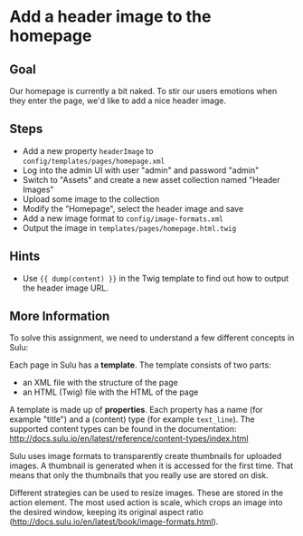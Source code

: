 Add a header image to the homepage
==================================

Goal
----

Our homepage is currently a bit naked. To stir our users emotions when they 
enter the page, we'd like to add a nice header image.

Steps
-----

* Add a new property `headerImage` to `config/templates/pages/homepage.xml`
* Log into the admin UI with user "admin" and password "admin"
* Switch to "Assets" and create a new asset collection named "Header Images"
* Upload some image to the collection
* Modify the "Homepage", select the header image and save
* Add a new image format to `config/image-formats.xml` 
* Output the image in `templates/pages/homepage.html.twig`

Hints
-----

* Use `{{ dump(content) }}` in the Twig template to find out how to output the
  header image URL.

More Information
----------------

To solve this assignment, we need to understand a few different concepts in Sulu:

Each page in Sulu has a **template**. The template consists of two parts:

* an XML file with the structure of the page
* an HTML (Twig) file with the HTML of the page

A template is made up of **properties**. Each property has a name (for example 
"title") and a (content) type (for example `text_line`). The supported content
types can be found in the documentation:
http://docs.sulu.io/en/latest/reference/content-types/index.html

Sulu uses image formats to transparently create thumbnails for uploaded images. 
A thumbnail is generated when it is accessed for the first time. That means that 
only the thumbnails that you really use are stored on disk.

Different strategies can be used to resize images. These are stored in the action element. 
The most used action is scale, which crops an image into the desired window, 
keeping its original aspect ratio (http://docs.sulu.io/en/latest/book/image-formats.html).
